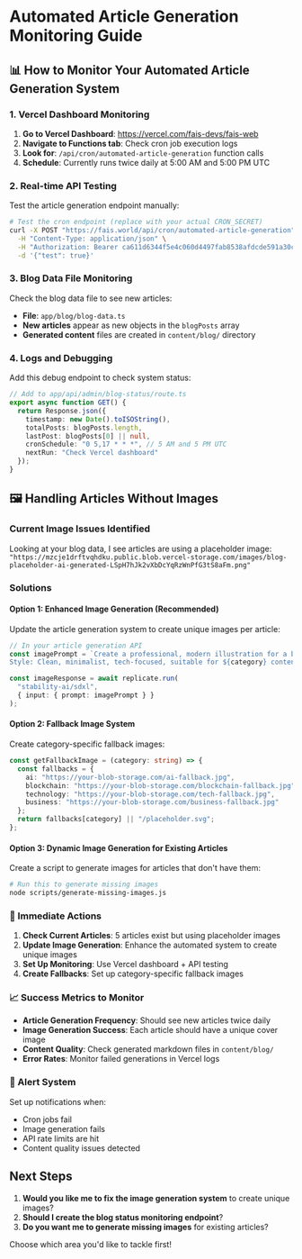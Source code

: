 # Automated Article Generation Monitoring Guide

## 📊 How to Monitor Your Automated Article Generation System

### 1. **Vercel Dashboard Monitoring**

1. **Go to Vercel Dashboard**: <https://vercel.com/fais-devs/fais-web>
2. **Navigate to Functions tab**: Check cron job execution logs
3. **Look for**: `/api/cron/automated-article-generation` function calls
4. **Schedule**: Currently runs twice daily at 5:00 AM and 5:00 PM UTC

### 2. **Real-time API Testing**

Test the article generation endpoint manually:

```bash
# Test the cron endpoint (replace with your actual CRON_SECRET)
curl -X POST "https://fais.world/api/cron/automated-article-generation" \
  -H "Content-Type: application/json" \
  -H "Authorization: Bearer ca611d6344f5e4c060d4497fab8538afdcde591a30c1226e56db043d0588b275" \
  -d '{"test": true}'
```

### 3. **Blog Data File Monitoring**

Check the blog data file to see new articles:

- **File**: `app/blog/blog-data.ts`
- **New articles** appear as new objects in the `blogPosts` array
- **Generated content** files are created in `content/blog/` directory

### 4. **Logs and Debugging**

Add this debug endpoint to check system status:

```typescript
// Add to app/api/admin/blog-status/route.ts
export async function GET() {
  return Response.json({
    timestamp: new Date().toISOString(),
    totalPosts: blogPosts.length,
    lastPost: blogPosts[0] || null,
    cronSchedule: "0 5,17 * * *", // 5 AM and 5 PM UTC
    nextRun: "Check Vercel dashboard"
  });
}
```

## 🖼️ Handling Articles Without Images

### Current Image Issues Identified

Looking at your blog data, I see articles are using a placeholder image:
`"https://mzcje1drftvqhdku.public.blob.vercel-storage.com/images/blog-placeholder-ai-generated-LSpH7hJk2vXbDcYqRzWnPfG3tS8aFm.png"`

### Solutions

#### Option 1: **Enhanced Image Generation** (Recommended)

Update the article generation system to create unique images per article:

```typescript
// In your article generation API
const imagePrompt = `Create a professional, modern illustration for a blog article about "${title}". 
Style: Clean, minimalist, tech-focused, suitable for ${category} content.`;

const imageResponse = await replicate.run(
  "stability-ai/sdxl",
  { input: { prompt: imagePrompt } }
);
```

#### Option 2: **Fallback Image System**

Create category-specific fallback images:

```typescript
const getFallbackImage = (category: string) => {
  const fallbacks = {
    ai: "https://your-blob-storage.com/ai-fallback.jpg",
    blockchain: "https://your-blob-storage.com/blockchain-fallback.jpg",
    technology: "https://your-blob-storage.com/tech-fallback.jpg",
    business: "https://your-blob-storage.com/business-fallback.jpg"
  };
  return fallbacks[category] || "/placeholder.svg";
};
```

#### Option 3: **Dynamic Image Generation for Existing Articles**

Create a script to generate images for articles that don't have them:

```bash
# Run this to generate missing images
node scripts/generate-missing-images.js
```

### 🔧 Immediate Actions

1. **Check Current Articles**: 5 articles exist but using placeholder images
2. **Update Image Generation**: Enhance the automated system to create unique images
3. **Set Up Monitoring**: Use Vercel dashboard + API testing
4. **Create Fallbacks**: Set up category-specific fallback images

### 📈 Success Metrics to Monitor

- **Article Generation Frequency**: Should see new articles twice daily
- **Image Generation Success**: Each article should have a unique cover image  
- **Content Quality**: Check generated markdown files in `content/blog/`
- **Error Rates**: Monitor failed generations in Vercel logs

### 🚨 Alert System

Set up notifications when:

- Cron jobs fail
- Image generation fails
- API rate limits are hit
- Content quality issues detected

## Next Steps

1. **Would you like me to fix the image generation system** to create unique images?
2. **Should I create the blog status monitoring endpoint**?
3. **Do you want me to generate missing images** for existing articles?

Choose which area you'd like to tackle first!

